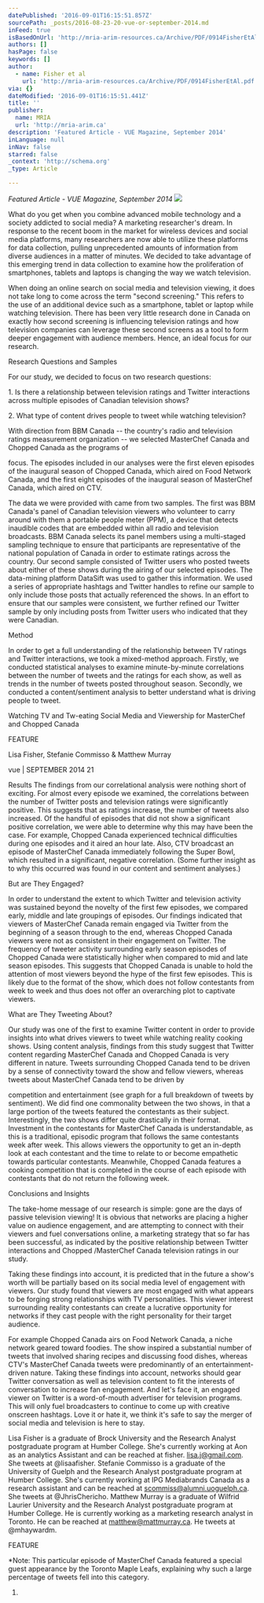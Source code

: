 ```yaml
---
datePublished: '2016-09-01T16:15:51.857Z'
sourcePath: _posts/2016-08-23-20-vue-or-september-2014.md
inFeed: true
isBasedOnUrl: 'http://mria-arim-resources.ca/Archive/PDF/0914FisherEtAl.pdf'
authors: []
hasPage: false
keywords: []
author:
  - name: Fisher et al
    url: 'http://mria-arim-resources.ca/Archive/PDF/0914FisherEtAl.pdf'
via: {}
dateModified: '2016-09-01T16:15:51.441Z'
title: ''
publisher:
  name: MRIA
  url: 'http://mria-arim.ca'
description: 'Featured Article - VUE Magazine, September 2014'
inLanguage: null
inNav: false
starred: false
_context: 'http://schema.org'
_type: Article

---
```

_Featured Article - VUE Magazine, September 2014_
![](https://the-grid-user-content.s3-us-west-2.amazonaws.com/f1ff451b-d935-43b1-808d-e274b0d0e1e4.jpg)

What do you get when you combine advanced mobile technology and a society addicted to social media? A marketing researcher's dream. In response to the recent boom in the market for wireless devices and social media platforms, many researchers are now able to utilize these platforms for data collection, pulling unprecedented amounts of information from diverse audiences in a matter of minutes. We decided to take advantage of this emerging trend in data collection to examine how the proliferation of smartphones, tablets and laptops is changing the way we watch television.

When doing an online search on social media and television viewing, it does not take long to come across the term "second screening." This refers to the use of an additional device such as a smartphone, tablet or laptop while watching television. There has been very little research done in Canada on exactly how second screening is influencing television ratings and how television companies can leverage these second screens as a tool to form deeper engagement with audience members. Hence, an ideal focus for our research.

Research Questions and Samples

For our study, we decided to focus on two research questions:

1\. Is there a relationship between television ratings and Twitter interactions across multiple episodes of Canadian television shows?

2\. What type of content drives people to tweet while watching television?

With direction from BBM Canada -- the country's radio and television ratings measurement organization -- we selected MasterChef Canada and Chopped Canada as the programs of

focus. The episodes included in our analyses were the first eleven episodes of the inaugural season of Chopped Canada, which aired on Food Network Canada, and the first eight episodes of the inaugural season of MasterChef Canada, which aired on CTV.

The data we were provided with came from two samples. The first was BBM Canada's panel of Canadian television viewers who volunteer to carry around with them a portable people meter (PPM), a device that detects inaudible codes that are embedded within all radio and television broadcasts. BBM Canada selects its panel members using a multi-staged sampling technique to ensure that participants are representative of the national population of Canada in order to estimate ratings across the country. Our second sample consisted of Twitter users who posted tweets about either of these shows during the airing of our selected episodes. The data-mining platform DataSift was used to gather this information. We used a series of appropriate hashtags and Twitter handles to refine our sample to only include those posts that actually referenced the shows. In an effort to ensure that our samples were consistent, we further refined our Twitter sample by only including posts from Twitter users who indicated that they were Canadian.

Method

In order to get a full understanding of the relationship between TV ratings and Twitter interactions, we took a mixed-method approach. Firstly, we conducted statistical analyses to examine minute-by-minute correlations between the number of tweets and the ratings for each show, as well as trends in the number of tweets posted throughout season. Secondly, we conducted a content/sentiment analysis to better understand what is driving people to tweet.

Watching TV and Tw-eating Social Media and Viewership for MasterChef and Chopped Canada

FEATURE

Lisa Fisher, Stefanie Commisso & Matthew Murray

vue | SEPTEMBER 2014 21

Results The findings from our correlational analysis were nothing short of exciting. For almost every episode we examined, the correlations between the number of Twitter posts and television ratings were significantly positive. This suggests that as ratings increase, the number of tweets also increased. Of the handful of episodes that did not show a significant positive correlation, we were able to determine why this may have been the case. For example, Chopped Canada experienced technical difficulties during one episodes and it aired an hour late. Also, CTV broadcast an episode of MasterChef Canada immediately following the Super Bowl, which resulted in a significant, negative correlation. (Some further insight as to why this occurred was found in our content and sentiment analyses.)

But are They Engaged?

In order to understand the extent to which Twitter and television activity was sustained beyond the novelty of the first few episodes, we compared early, middle and late groupings of episodes. Our findings indicated that viewers of MasterChef Canada remain engaged via Twitter from the beginning of a season through to the end, whereas Chopped Canada viewers were not as consistent in their engagement on Twitter. The frequency of tweeter activity surrounding early season episodes of Chopped Canada were statistically higher when compared to mid and late season episodes. This suggests that Chopped Canada is unable to hold the attention of most viewers beyond the hype of the first few episodes. This is likely due to the format of the show, which does not follow contestants from week to week and thus does not offer an overarching plot to captivate viewers.

What are They Tweeting About?

Our study was one of the first to examine Twitter content in order to provide insights into what drives viewers to tweet while watching reality cooking shows. Using content analysis, findings from this study suggest that Twitter content regarding MasterChef Canada and Chopped Canada is very different in nature. Tweets surrounding Chopped Canada tend to be driven by a sense of connectivity toward the show and fellow viewers, whereas tweets about MasterChef Canada tend to be driven by

competition and entertainment (see graph for a full breakdown of tweets by sentiment). We did find one commonality between the two shows, in that a large portion of the tweets featured the contestants as their subject. Interestingly, the two shows differ quite drastically in their format. Investment in the contestants for MasterChef Canada is understandable, as this is a traditional, episodic program that follows the same contestants week after week. This allows viewers the opportunity to get an in-depth look at each contestant and the time to relate to or become empathetic towards particular contestants. Meanwhile, Chopped Canada features a cooking competition that is completed in the course of each episode with contestants that do not return the following week.

Conclusions and Insights

The take-home message of our research is simple: gone are the days of passive television viewing! It is obvious that networks are placing a higher value on audience engagement, and are attempting to connect with their viewers and fuel conversations online, a marketing strategy that so far has been successful, as indicated by the positive relationship between Twitter interactions and Chopped /MasterChef Canada television ratings in our study.

Taking these findings into account, it is predicted that in the future a show's worth will be partially based on its social media level of engagement with viewers. Our study found that viewers are most engaged with what appears to be forging strong relationships with TV personalities. This viewer interest surrounding reality contestants can create a lucrative opportunity for networks if they cast people with the right personality for their target audience.

For example Chopped Canada airs on Food Network Canada, a niche network geared toward foodies. The show inspired a substantial number of tweets that involved sharing recipes and discussing food dishes, whereas CTV's MasterChef Canada tweets were predominantly of an entertainment-driven nature. Taking these findings into account, networks should gear Twitter conversation as well as television content to fit the interests of conversation to increase fan engagement. And let's face it, an engaged viewer on Twitter is a word-of-mouth advertiser for television programs. This will only fuel broadcasters to continue to come up with creative onscreen hashtags. Love it or hate it, we think it's safe to say the merger of social media and television is here to stay.

Lisa Fisher is a graduate of Brock University and the Research Analyst postgraduate program at Humber College. She's currently working at Aon as an analytics Assistant and can be reached at fisher. lisa.j@gmail.com. She tweets at @lisaafisher. Stefanie Commisso is a graduate of the University of Guelph and the Research Analyst postgraduate program at Humber College. She's currently working at IPG Mediabrands Canada as a research assistant and can be reached at scommiss@alumni.uoguelph.ca. She tweets at @JhrisChericho. Matthew Murray is a graduate of Wilfrid Laurier University and the Research Analyst postgraduate program at Humber College. He is currently working as a marketing research analyst in Toronto. He can be reached at matthew@mattmurray.ca. He tweets at @mhaywardm.

FEATURE

\*Note: This particular episode of MasterChef Canada featured a special guest appearance by the Toronto Maple Leafs, explaining why such a large percentage of tweets fell into this category.

1.